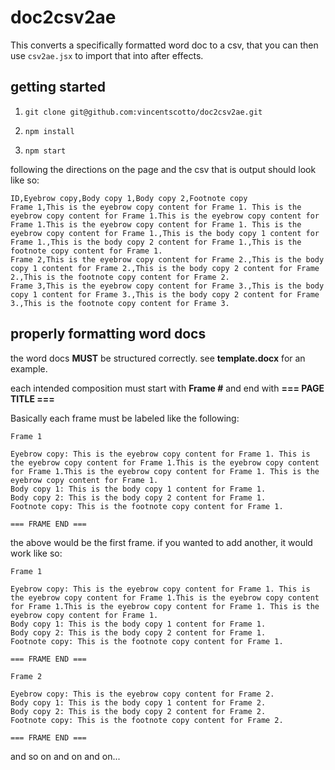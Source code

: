 # doc2csv2ae
This converts a specifically formatted word doc to a csv, that you can then use `csv2ae.jsx` to import that into after effects.

## getting started
1) `git clone git@github.com:vincentscotto/doc2csv2ae.git`

2) `npm install`

3) `npm start`

following the directions on the page and the csv that is output should look like so: 

```
ID,Eyebrow copy,Body copy 1,Body copy 2,Footnote copy
Frame 1,This is the eyebrow copy content for Frame 1. This is the eyebrow copy content for Frame 1.This is the eyebrow copy content for Frame 1.This is the eyebrow copy content for Frame 1. This is the eyebrow copy content for Frame 1.,This is the body copy 1 content for Frame 1.,This is the body copy 2 content for Frame 1.,This is the footnote copy content for Frame 1.
Frame 2,This is the eyebrow copy content for Frame 2.,This is the body copy 1 content for Frame 2.,This is the body copy 2 content for Frame 2.,This is the footnote copy content for Frame 2.
Frame 3,This is the eyebrow copy content for Frame 3.,This is the body copy 1 content for Frame 3.,This is the body copy 2 content for Frame 3.,This is the footnote copy content for Frame 3.
```


## properly formatting word docs

the word docs **MUST** be structured correctly. see **template.docx** for an example.

each intended composition must start with **Frame #** and end with **=== PAGE TITLE ===**

Basically each frame must be labeled like the following:

```
Frame 1

Eyebrow copy: This is the eyebrow copy content for Frame 1. This is the eyebrow copy content for Frame 1.This is the eyebrow copy content for Frame 1.This is the eyebrow copy content for Frame 1. This is the eyebrow copy content for Frame 1.
Body copy 1: This is the body copy 1 content for Frame 1.
Body copy 2: This is the body copy 2 content for Frame 1.
Footnote copy: This is the footnote copy content for Frame 1.

=== FRAME END ===
```

the above would be the first frame. if you wanted to add another, it would work like so:

```
Frame 1

Eyebrow copy: This is the eyebrow copy content for Frame 1. This is the eyebrow copy content for Frame 1.This is the eyebrow copy content for Frame 1.This is the eyebrow copy content for Frame 1. This is the eyebrow copy content for Frame 1.
Body copy 1: This is the body copy 1 content for Frame 1.
Body copy 2: This is the body copy 2 content for Frame 1.
Footnote copy: This is the footnote copy content for Frame 1.

=== FRAME END ===

Frame 2 

Eyebrow copy: This is the eyebrow copy content for Frame 2.
Body copy 1: This is the body copy 1 content for Frame 2.
Body copy 2: This is the body copy 2 content for Frame 2.
Footnote copy: This is the footnote copy content for Frame 2.

=== FRAME END ===
```

and so on and on and on...





